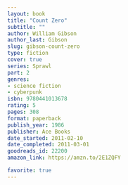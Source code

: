 ```yaml
---
layout: book
title: "Count Zero"
subtitle: ""
author: William Gibson
author_last: Gibson
slug: gibson-count-zero
type: fiction
cover: true
series: Sprawl
part: 2
genres:
- science fiction
- cyberpunk
isbn: 9780441013678
rating: 5
pages: 308
format: paperback
publish_year: 1986
publisher: Ace Books
date_started: 2011-02-10
date_completed: 2011-03-01
goodreads_id: 22200
amazon_link: https://amzn.to/2E1ZQFY

favorite: true
---
```

